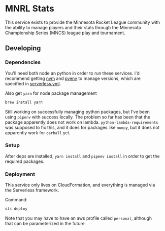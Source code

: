 # MNRL Stats

This service exists to provide the Minnesota Rocket League community with the ability to manage players and their stats through the Minnesota Championship Series (MNCS) league play and tournament.

## Developing

### Dependencies

You'll need both node an python in order to run these services. I'd recommend getting [nvm](https://github.com/nvm-sh/nvm) and [pyenv](https://github.com/pyenv/pyenv) to manage versions, which are specified in [serverless.yml](./serverless.yml).

Also get `yarn` for node package management

```bash
brew install yarn
```

Still working on successfully managing python packages, but I've been using `pipenv` with success locally. The problem so far has been that the package apparently does not work on lambda. `python-lambda-requirements` was supposed to fix this, and it does for packages like `numpy`, but it does not apparently work for `carball` yet.

### Setup

After deps are installed, `yarn install` and `pipenv install` in order to get the required packages.

### Deployment

This service only lives on CloudFormation, and everything is managed via the Serverless framework.

Command:

```bash
sls deploy
```

Note that you may have to have an aws profile called `personal`, although that can be parameterized in the future
